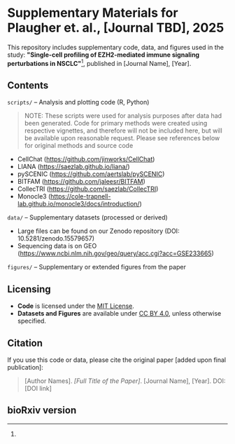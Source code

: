 # Supplementary Materials for Plaugher et. al., [Journal TBD], 2025

This repository includes supplementary code, data, and figures used in the study:
**"Single-cell profiling of EZH2-mediated immune signaling perturbations in NSCLC"**[^1], published in [Journal Name], [Year].

## Contents

`scripts/` – Analysis and plotting code (R, Python)
> NOTE: These scripts were used for analysis purposes after data had been generated. Code for primary methods were created using respective vignettes, and therefore will not be included here, but will be available upon reasonable request. Please see references below for original methods and source code

- CellChat (https://github.com/jinworks/CellChat)
- LIANA (https://saezlab.github.io/liana/)
- pySCENIC (https://github.com/aertslab/pySCENIC)
- BITFAM (https://github.com/jaleesr/BITFAM)
- CollecTRI (https://github.com/saezlab/CollecTRI)
- Monocle3 (https://cole-trapnell-lab.github.io/monocle3/docs/introduction/)


`data/` – Supplementary datasets (processed or derived)

- Large files can be found on our Zenodo repository (DOI: 10.5281/zenodo.15579657)
- Sequencing data is on GEO (https://www.ncbi.nlm.nih.gov/geo/query/acc.cgi?acc=GSE233665)

 `figures/` – Supplementary or extended figures from the paper

## Licensing

- **Code** is licensed under the [MIT License](LICENSE).
- **Datasets and Figures** are available under [CC BY 4.0](https://creativecommons.org/licenses/by/4.0/), unless otherwise specified.

## Citation

If you use this code or data, please cite the original paper [added upon final publication]:

> [Author Names]. *[Full Title of the Paper]*. [Journal Name], [Year]. DOI: [DOI link]


## bioRxiv version

[^1]: 

